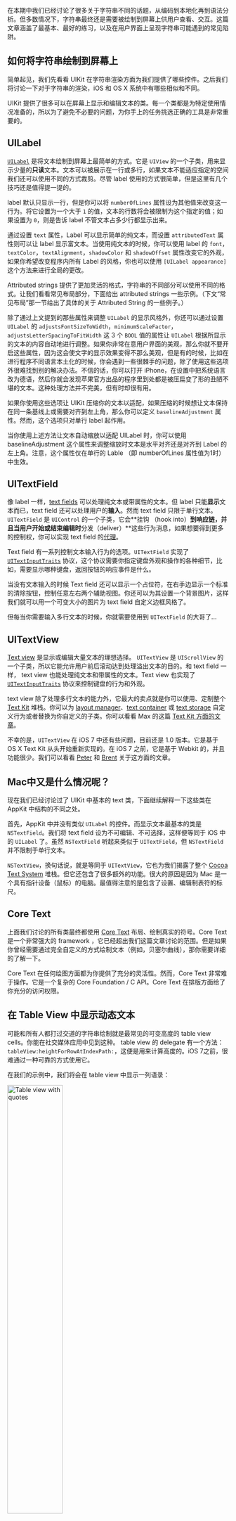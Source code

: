 在本期中我们已经讨论了很多关于字符串不同的话题，从编码到本地化再到语法分析。但多数情况下，字符串最终还是需要被绘制到屏幕上供用户查看、交互。这篇文章涵盖了最基本、最好的练习，以及在用户界面上呈现字符串可能遇到的常见陷阱。

## 如何将字符串绘制到屏幕上

简单起见，我们先看看 UIKit 在字符串渲染方面为我们提供了哪些控件。之后我们将讨论一下对于字符串的渲染，iOS 和 OS X 系统中有哪些相似和不同。

UIKit 提供了很多可以在屏幕上显示和编辑文本的类。每一个类都是为特定使用情况准备的，所以为了避免不必要的问题，为你手上的任务挑选正确的工具是非常重要的。

## UILabel

[`UILabel`](https://developer.apple.com/library/ios/documentation/userexperience/conceptual/UIKitUICatalog/UILabel.html) 是将文本绘制到屏幕上最简单的方式。它是 `UIView` 的一个子类，用来显示少量的**只读**文本。文本可以被展示在一行或多行，如果文本不能适应指定的空间我们还可以使用不同的方式裁剪。尽管 label 使用的方式很简单，但是这里有几个技巧还是值得提一提的。

label 默认只显示一行，但是你可以将 `numberOfLines` 属性设为其他值来改变这一行为。将它设置为一个大于 `1` 的值，文本的行数将会被限制为这个指定的值；如果设置为 `0`，则是告诉 label 不管文本占多少行都显示出来。

通过设置 `text` 属性，Label 可以显示简单的纯文本，而设置 `attributedText` 属性则可以让 label 显示富文本。当使用纯文本的时候，你可以使用 label 的 `font`，`textColor`，`textAlignment`，`shadowColor` 和 `shadowOffset` 属性改变它的外观，如果你希望改变程序内所有 Label 的风格，你也可以使用 `[UILabel appearance]` 这个方法来进行全局的更改。

Attributed strings 提供了更加灵活的格式，字符串的不同部分可以使用不同的格式。让我们看看常见布局部分，下面给出  attributed strings 一些示例。（下文“常见布局”那一节给出了具体的关于  Attributed String 的一些例子。）

除了通过上文提到的那些属性来调整 `UILabel` 的显示风格外，你还可以通过设置 `UILabel` 的 `adjustsFontSizeToWidth`，`minimumScaleFactor`，`adjustsLetterSpacingToFitWidth` 这 3 个 `BOOL` 值的属性让 `UILabel` 根据所显示的文本的内容自动地进行调整。如果你非常在意用户界面的美观，那么你就不要开启这些属性，因为这会使文字的显示效果变得不那么美观，但是有的时候，比如在进行程序不同语言本土化的时候，你会遇到一些很棘手的问题，除了使用这些选项外很难找到别的解决办法。不信的话，你可以打开 iPhone，在设置中把系统语言改为德语，然后你就会发现苹果官方出品的程序里到处都是被压扁变了形的丑陋不堪的文本。这种处理方法并不完美，但有时却很有用。

如果你使用这些选项让 UIKit 压缩你的文本以适配，如果压缩的时候想让文本保持在同一条基线上或需要对齐到左上角，那么你可以定义 `baselineAdjustment` 属性。然而，这个选项只对单行 label 起作用。

当你使用上述方法让文本自动缩放以适配  UILabel 时，你可以使用 baselineAdjustment 这个属性来调整缩放时文本是水平对齐还是对齐到 Label 的左上角。注意，这个属性仅在单行的  Lable （即  numberOfLines 属性值为1时）中生效。

## UITextField

像 label 一样，[text fields](https://developer.apple.com/library/ios/documentation/userexperience/conceptual/UIKitUICatalog/UITextField.html#//apple_ref/doc/uid/TP40012857-UITextField-SW1) 可以处理纯文本或带属性的文本。但 label 只能**显示**文本而已，text field 还可以处理用户的**输入**。然而 text field 只限于单行文本。`UITextField` 是 `UIControl` 的一个子类，它会**挂钩 （hook into）**到响应链，并且当用户开始或结束编辑时**分发（deliver）**这些行为消息，如果想要得到更多的控制权，你可以实现 text field 的[代理](https://developer.apple.com/library/ios/documentation/UIKit/Reference/UITextFieldDelegate_Protocol/UITextFieldDelegate/UITextFieldDelegate.html#//apple_ref/occ/intf/UITextFieldDelegate)。

Text field 有一系列控制文本输入行为的选项。`UITextField` 实现了 [`UITextInputTraits`](https://developer.apple.com/library/ios/documentation/uikit/reference/UITextInputTraits_Protocol/Reference/UITextInputTraits.html) 协议，这个协议需要你指定键盘外观和操作的各种细节，比如，需要显示哪种键盘，返回按钮的响应事件是什么。

当没有文本输入的时候 Text field 还可以显示一个占位符，在右手边显示一个标准的清除按钮，控制任意左右两个辅助视图。你还可以为其设置一个背景图片，这样我们就可以用一个可变大小的图片为  text field 自定义边框风格了。

但每当你需要输入多行文本的时候，你就需要使用到 `UITextField` 的大哥了...

## UITextView

[Text view](https://developer.apple.com/library/ios/documentation/userexperience/conceptual/UIKitUICatalog/UITextView.html) 是显示或编辑大量文本的理想选择。 `UITextView` 是 `UIScrollView` 的一个子类，所以它能允许用户前后滚动达到处理溢出文本的目的。和 text field 一样， text view 也能处理纯文本和带属性的文本。Text view 也实现了 [`UITextInputTraits`](https://developer.apple.com/library/ios/documentation/uikit/reference/UITextInputTraits_Protocol/Reference/UITextInputTraits.html) 协议来控制键盘的行为和外观。

text view 除了处理多行文本的能力外，它最大的卖点就是你可以使用、定制整个 [Text Kit](https://developer.apple.com/Library/ios/documentation/StringsTextFonts/Conceptual/TextAndWebiPhoneOS/CustomTextProcessing/CustomTextProcessing.html) 堆栈。你可以为 [layout manager](https://developer.apple.com/library/ios/documentation/uikit/reference/NSLayoutManager_Class_TextKit/Reference/Reference.html)、[text container](https://developer.apple.com/library/ios/documentation/uikit/reference/NSTextContainer_Class_TextKit/Reference/Reference.html) 或 [text storage](https://developer.apple.com/library/ios/documentation/uikit/reference/NSTextStorage_Class_TextKit/Reference/Reference.html) 自定义行为或者替换为你自定义的子类。你可以看看 Max 的这篇 [Text Kit 方面的文章](http://www.objccn.io/issue-5-1/)。

不幸的是，`UITextView` 在 iOS 7 中还有些问题，目前还是 1.0 版本。它是基于 OS X Text Kit 从头开始重新实现的。在 iOS 7 之前，它是基于 Webkit 的，并且功能很少。我们可以看看 [Peter][1] 和 [Brent][2] 关于这方面的文章。

## Mac中又是什么情况呢？
现在我们已经讨论过了 UIKit 中基本的 text 类，下面继续解释一下这些类在 AppKit 中结构的不同之处。

首先，AppKit 中并没有类似 `UILabel` 的控件。而显示文本最基本的类是 `NSTextField`。我们将 text field 设为不可编辑、不可选择，这样便等同于 iOS 中的 `UILabel` 了。虽然 `NSTextField` 听起来类似于 `UITextField`，但 `NSTextField` 并不限制于单行文本。

`NSTextView`，换句话说，就是等同于 `UITextView`，它也为我们揭露了整个 [Cocoa Text System](https://developer.apple.com/library/mac/documentation/TextFonts/Conceptual/CocoaTextArchitecture/Introduction/Introduction.html) 堆栈。但它还包含了很多额外的功能。很大的原因是因为 Mac 是一个具有指针设备（鼠标）的电脑。最值得注意的是包含了设置、编辑制表符的标尺。

## Core Text
上面我们讨论的所有类最终都使用 [Core Text](https://developer.apple.com/library/mac/documentation/StringsTextFonts/Conceptual/CoreText_Programming/Introduction/Introduction.html) 布局、绘制真实的符号。Core Text 是一个非常强大的 framework ，它已经超出我们这篇文章讨论的范围。但是如果你曾经需要通过完全自定义的方式绘制文本（例如，贝塞尔曲线），那你需要详细的了解一下。

Core Text 在任何绘图方面都为你提供了充分的灵活性。然而，Core Text 非常难于操作。它是一个复杂的 Core Foundation / C API。Core Text 在排版方面给了你充分的访问权限。

## 在 Table View 中显示动态文本

可能和所有人都打过交道的字符串绘制就是最常见的可变高度的 table view cells。你能在社交媒体应用中见到这种。 table view 的 delegate 有一个方法：`tableView:heightForRowAtIndexPath:`，这便是用来计算高度的。iOS 7之前，很难通过一种可靠的方式使用它。

在我们的示例中，我们将会在 table view 中显示一列语录：

<img alt="Table view with quotes" height="50%" src="/images/issues/issue-9/uitableview-finished.png" width="50%">

首先，为了实现完全的自定义，我们创建一个 `UITableViewCell` 的子类。在这个子类中，我们需要亲自为我们的 label 布局：

    - (void)layoutSubviews
    {
        [super layoutSubviews];
        self.textLabel.frame = CGRectInset(self.bounds, 
                                           MyTableViewCellInset,
                                           MyTableViewCellInset);
    }

`MyTableViewCellInset` 被定义为一个常量，所以我们可以将它用在 table view 的 delegate 的高度计算中。最简单、准确计算高度的方法是将字符串转换成带属性的字符串，然后计算出带属性字符串的高度。我们使用 table view 的宽度减去两倍的 `MyTableViewCellInset` 常量（前面和后面的空间）。为了计算真实的高度，我们需要使用  `boundingRectWithSize:options:context:` 这个方法。

第一个参数是限制 text 大小的。我们只需要关心宽度的限制，因此我们为高度传一个最大值常量 `CGFLOAT_MAX`。第二个参数是非常重要的：如果你传一个其他值，bounding rect 无疑会出错。如果你想要调整字体缩放或进行追踪，你可以使用第三个参数。最终，一旦我们得到 `boundingRect`，我们需要再次加上 inset：

    - (CGFloat)tableView:(UITableView *)tableView heightForRowAtIndexPath:(NSIndexPath *)indexPath
    {
        CGFloat labelWidth = self.tableView.bounds.size.width - MyTableViewCellInset*2;
        NSAttributedString *text = [self attributedBodyTextAtIndexPath:indexPath];
        NSStringDrawingOptions options = NSStringDrawingUsesLineFragmentOrigin |
                                         NSStringDrawingUsesFontLeading;
        CGRect boundingRect = [text boundingRectWithSize:CGSizeMake(labelWidth, CGFLOAT_MAX)
                                                 options:options
                                                 context:nil];
    
        return (CGFloat) (ceil(boundingRect.size.height) + MyTableViewCellInset*2);    
    }

对于 bounding rect 的结果还有两件敏感的事情，除非你读了文档，不然这两件事你不一定会知道：返回值 size 是小数，文档中让我们使用 ceil 将结果四舍五入。最终的结果可能是会比实际的大一点。

请注意，因为我们的 text 是纯文本，我们创建的 `attributedBodyTextAtIndexPath:` 方法也会在 `tableView:cellForRowAtIndexPath:` 中用到。这样，我们需要确保他们保持同步。

还有，通过阅读文档（如下截图），我们发现 iOS 7 发布后，很多方法都被弃用了。如果你通过查找网页或 StackOverflow，你会发现很多测量字符高度的变通方法。因为苹果对文本框架进行了重大检修（在内部实现中，所有的东西都使用 TextKit 进行绘制了，而不是 WebKit），所以请使用新方法。

![Deprecated string measuring methods](/images/issues/issue-9/deprecated-methods.png)

另一个动态调整 table view cell 大小的选择就是使用 Auto Layout，你可以在[这篇博文](http://blog.amyworrall.com/post/66085151655/using-auto-layout-to-calculate-table-cell-height)中找到更详细的说明。然后你可以利用 contained lables 的 `intrinsicContentSize`。然而，现在自动布局比手动计算要慢很多。可是对于原型开发，这很完美：它允许你快速调整 constraints 并且移动事物（特别当你 cell 中不止一个控件时这显得特别重要）。一旦你完成产品的设计迭代，然后你就可以用手动布局的方式重新编写代码。


## 使用 Text Kit 和 NSAttributedString 进行布局

使用 Text Kit，你将会拥有令人惊讶的灵活性来创建专业级别的文本布局。随着这些灵活性带来的是如何组合为数众多的选项来完成复杂的布局。

我们准备给出几个示例并强调一些常见的布局问题，同时给出解决方案。

## 经典的文本
首先，让我们看一些经典的文本。我们将会使用 Jacomy-Régnier 的 [Histoire des nombres et de la numération mécanique](http://www.gutenberg.org/ebooks/27936)，并设为 [Bodoni](http://www.myfonts.com/fonts/itc/bodoni-seventy-two/) 字体。最终截屏效果如下所示:

<img alt="Layout-Example-1" height="50%" src="/images/issues/issue-9/Layout-Example-1.png" width="50%">

这些都是由 Text Kit 完成的。两段文字之间的装饰也是文本，使用的是 [Bodoni Ornaments](http://www.myfonts.com/fonts/itc/bodoni-ornaments/) 字体。

我们为文体风格使用调整好的 text。第一段从最左边开始，接下来的段落都会插入[空格](https://en.wikipedia.org/wiki/Em_space).

这有三种不同的风格：**文体**风格，首行缩进的变化文体风格，装饰物风格。

让我们先设置 `body1stAttributes`：

    CGFloat const fontSize = 15;
    
    NSMutableDictionary *body1stAttributes = [NSMutableDictionary dictionary];
    body1stAttributes[NSFontAttributeName] = [UIFont fontWithName:@"BodoniSvtyTwoITCTT-Book" 
                                                             size:fontSize];
    NSMutableParagraphStyle *body1stParagraph = [[NSParagraphStyle defaultParagraphStyle] mutableCopy];
    body1stParagraph.alignment = NSTextAlignmentJustified;
    body1stParagraph.minimumLineHeight = fontSize + 3;
    body1stParagraph.maximumLineHeight = body1stParagraph.minimumLineHeight;
    body1stParagraph.hyphenationFactor = 0.97;
    body1stAttributes[NSParagraphStyleAttributeName] = body1stParag
    raph;

将字体设置为 `BodoniSvtyTwoITCTT`。这是字体的 PostScript 名。如果想寻找字体名，我们可以使用 `+[UIFont familyNames]` 首先得到可用的字体系列集合。一个字体系列就是我们所熟知的字型。每个字型或字体系列有一个或多个字体。为了得到这些字体的名字，我们可以使用 `+[UIFont fontNamesForFamilyName:]`。注意一下，当你处理多样字体时，`UIFontDescriptor` 类非常有用，比如，当你想要知道一个给定的字体是什么版本的斜体。

许多设置位于 `NSParagraphStyle`。我们创建一个默认风格的可变拷贝并做些调整。在我们的例子中，我们将会为字体大小加上 3 [pt](https://en.wikipedia.org/wiki/Point_%28typography%29)。

接着，我们会为这些段落的属性创建一个拷贝并修改他们来创建 `boddyAttributes`，（注意，这是我们段落的属性，跟上文的 `body1stParagraph` 已经不是同一个了）：

    NSMutableDictionary *bodyAttributes = [body1stAttributes mutableCopy];
    NSMutableParagraphStyle *bodyParagraph = 
      [bodyAttributes[NSParagraphStyleAttributeName] mutableCopy];
    bodyParagraph.firstLineHeadIndent = fontSize;
    bodyAttributes[NSParagraphStyleAttributeName] = bodyParagraph;

我们简单的创建了一个属性字典的可变拷贝，同时为了改变段落风格我们也需要创建一个可变拷贝。将  `firstLineHeadIndent` 设为和字体大小一样，我们便会得到想要的[空格缩进](https://en.wikipedia.org/wiki/Em_space)。

接着，装饰段落风格：

    NSMutableDictionary *ornamentAttributes = [NSMutableDictionary dictionary];
    ornamentAttributes[NSFontAttributeName] = [UIFont fontWithName:@"BodoniOrnamentsITCTT"
                                                              size:36];
    NSMutableParagraphStyle *ornamentParagraph = [[NSParagraphStyle defaultParagraphStyle] mutableCopy];
    ornamentParagraph.alignment = NSTextAlignmentCenter;
    ornamentParagraph.paragraphSpacingBefore = fontSize;
    ornamentParagraph.paragraphSpacing = fontSize;
    ornamentAttributes[NSParagraphStyleAttributeName] = ornamentParagraph;

这个很容易理解。我们使用装饰字体并将文本居中对齐。此外，在装饰字符的前后我们都要加空白段落。

## 数据表格

接下来是显示数字的 table。我们想要将分数的小数点对齐显示，即英语中的 “.”：

<img alt="Layout-Example-2" height="50%" src="/images/issues/issue-9/Layout-Example-2.png" width="50%">

为了达到这个目的，我们需要指定  table 将中心停在分隔符上。

对于上面这个示例，我们简单的做一下：

    NSCharacterSet *decimalTerminator = [NSCharacterSet 
      characterSetWithCharactersInString:decimalFormatter.decimalSeparator];
    NSTextTab *decimalTab = [[NSTextTab alloc] 
       initWithTextAlignment:NSTextAlignmentCenter
                    location:100
                     options:@{NSTabColumnTerminatorsAttributeName:decimalTerminator}];
    NSTextTab *percentTab = [[NSTextTab alloc] initWithTextAlignment:NSTextAlignmentRight
                                                            location:200
                                                             options:nil];
    NSMutableParagraphStyle *tableParagraphStyle = 
      [[NSParagraphStyle defaultParagraphStyle] mutableCopy];
    tableParagraphStyle.tabStops = @[decimalTab, percentTab];

## 列表

另一个常见的使用情况就像 list 这样：

<img alt="Layout-Example-3" height="50%" src="/images/issues/issue-9/Layout-Example-3.png" width="50%">

（图片来自 [Robert's Rules of Order](http://www.gutenberg.org/ebooks/9097)，作者为 Henry M. Robert）

缩进相对容易设置。我们需要确保序列号 “(1)” 和 text 或者着重号和 text 之间有一个制表符。然后我们像这样调整段落的风格：

    NSMutableDictionary *listAttributes = [bodyAttributes mutableCopy];
    NSMutableParagraphStyle *listParagraph = 
      [listAttributes[NSParagraphStyleAttributeName] mutableCopy];
    listParagraph.headIndent = fontSize * 3;
    listParagraph.firstLineHeadIndent = fontSize;
    NSTextTab *listTab = [[NSTextTab alloc] initWithTextAlignment:NSTextAlignmentNatural
                                                         location:fontSize * 3 
                                                          options:nil];
    listParagraph.tabStops = @[listTab];
    listAttributes[NSParagraphStyleAttributeName] = listParagraph;

我们将 `headIndent` 设置为真实文本的缩进，将 `firstLineHeadIndent` 设置为我们希望着重号具有的缩进。最终，和 `headIndent` 一样，我们需要在相同的位置增加一个制表符。着重号后的制表符会确保这行文本从正确的位置开始绘制。

---

 
 
原文 [String Rendering](http://www.objc.io/issue-9/string-rendering.html)

译文 [字符串渲染 - answer_huang](http://answerhuang.duapp.com/index.php/2014/03/07/string-rendering/)

[1]: http://petersteinberger.com/blog/2014/fixing-uitextview-on-ios-7/
[2]: http://inessential.com/2014/01/07/uitextview_the_solution

